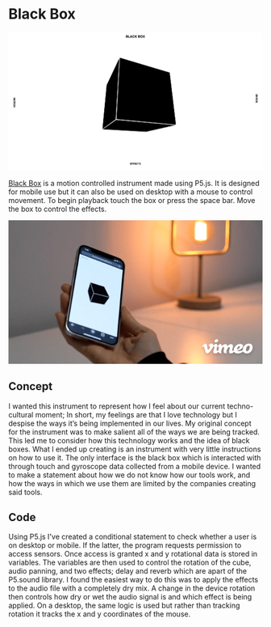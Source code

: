 # Black Box

![Screenshot of black box website. A black cube is in the centre of a white screen.](assets/readme-media/black-box.png)

[Black Box](https://alextownson.github.io/black-box/) is a motion controlled instrument made using P5.js. It is designed for mobile use but it can also be used on desktop with a mouse to control movement. To begin playback touch the box or press the space bar. Move the box to control the effects. 

[![Black box demo GIF. A phone is being moved around to control the black box on the website.](assets/readme-media/black-box-demo.gif)](https://vimeo.com/674154302)

## Concept

I wanted this instrument to represent how I feel about our current techno-cultural moment; In short, my feelings are that I love technology but I despise the ways it’s being implemented in our lives. My original concept for the instrument was to make salient all of the ways we are being tracked. This led me to consider how this technology works and the idea of black boxes. What I ended up creating is an instrument with very little instructions on how to use it. The only interface is the black box which is interacted with through touch and gyroscope data collected from a mobile device. I wanted to make a statement about how we do not know how our tools work, and how the ways in which we use them are limited by the companies creating said tools.

## Code 

Using P5.js I've created a conditional statement to check whether a user is on desktop or mobile. If the latter, the program requests permission to access sensors. Once access is granted x and y rotational data is stored in variables. The variables are then used to control the rotation of the cube, audio panning, and two effects; delay and reverb which are apart of the P5.sound library. I found the easiest way to do this was to apply the effects to the audio file with a completely dry mix. A change in the device rotation then controls how dry or wet the audio signal is and which effect is being applied. On a desktop, the same logic is used but rather than tracking rotation it tracks the x and y coordinates of the mouse.    
